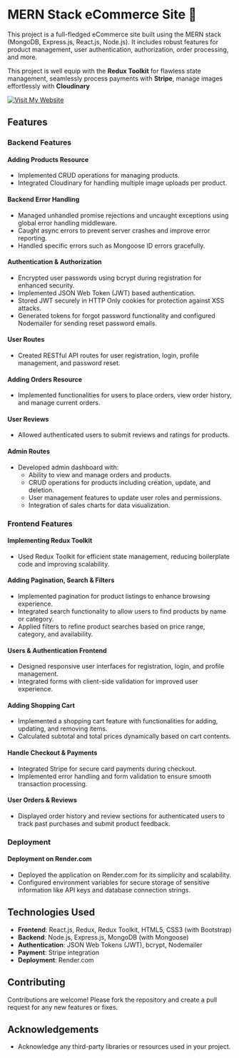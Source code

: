 # MERN Stack eCommerce Site 🛒

This project is a full-fledged eCommerce site built using the MERN stack (MongoDB, Express.js, React.js, Node.js). It includes robust features for product management, user authentication, authorization, order processing, and more. 

This project is well equip with the **Redux Toolkit** for flawless state management, seamlessly process payments with **Stripe**, manage images effortlessly with **Cloudinary**

[![Visit My Website](https://img.shields.io/badge/Visit-My%20Website-blue?style=for-the-badge&logo=google-chrome&logoColor=white)]([https://gadgetuniverse.onrender.com](https://gadgetuniverse.onrender.com/))

## Features

### Backend Features

#### Adding Products Resource

- Implemented CRUD operations for managing products.
- Integrated Cloudinary for handling multiple image uploads per product.

#### Backend Error Handling

- Managed unhandled promise rejections and uncaught exceptions using global error handling middleware.
- Caught async errors to prevent server crashes and improve error reporting.
- Handled specific errors such as Mongoose ID errors gracefully.

#### Authentication & Authorization

- Encrypted user passwords using bcrypt during registration for enhanced security.
- Implemented JSON Web Token (JWT) based authentication.
- Stored JWT securely in HTTP Only cookies for protection against XSS attacks.
- Generated tokens for forgot password functionality and configured Nodemailer for sending reset password emails.

#### User Routes

- Created RESTful API routes for user registration, login, profile management, and password reset.

#### Adding Orders Resource

- Implemented functionalities for users to place orders, view order history, and manage current orders.

#### User Reviews

- Allowed authenticated users to submit reviews and ratings for products.

#### Admin Routes

- Developed admin dashboard with:
  - Ability to view and manage orders and products.
  - CRUD operations for products including creation, update, and deletion.
  - User management features to update user roles and permissions.
  - Integration of sales charts for data visualization.

### Frontend Features

#### Implementing Redux Toolkit

- Used Redux Toolkit for efficient state management, reducing boilerplate code and improving scalability.

#### Adding Pagination, Search & Filters

- Implemented pagination for product listings to enhance browsing experience.
- Integrated search functionality to allow users to find products by name or category.
- Applied filters to refine product searches based on price range, category, and availability.

#### Users & Authentication Frontend

- Designed responsive user interfaces for registration, login, and profile management.
- Integrated forms with client-side validation for improved user experience.

#### Adding Shopping Cart

- Implemented a shopping cart feature with functionalities for adding, updating, and removing items.
- Calculated subtotal and total prices dynamically based on cart contents.

#### Handle Checkout & Payments

- Integrated Stripe for secure card payments during checkout.
- Implemented error handling and form validation to ensure smooth transaction processing.

#### User Orders & Reviews

- Displayed order history and review sections for authenticated users to track past purchases and submit product feedback.

### Deployment

#### Deployment on Render.com

- Deployed the application on Render.com for its simplicity and scalability.
- Configured environment variables for secure storage of sensitive information like API keys and database connection strings.

## Technologies Used

- **Frontend**: React.js, Redux, Redux Toolkit, HTML5, CSS3 (with Bootstrap)
- **Backend**: Node.js, Express.js, MongoDB (with Mongoose)
- **Authentication**: JSON Web Tokens (JWT), bcrypt, Nodemailer
- **Payment**: Stripe integration
- **Deployment**: Render.com

## Contributing

Contributions are welcome! Please fork the repository and create a pull request for any new features or fixes.

## Acknowledgements

- Acknowledge any third-party libraries or resources used in your project.
